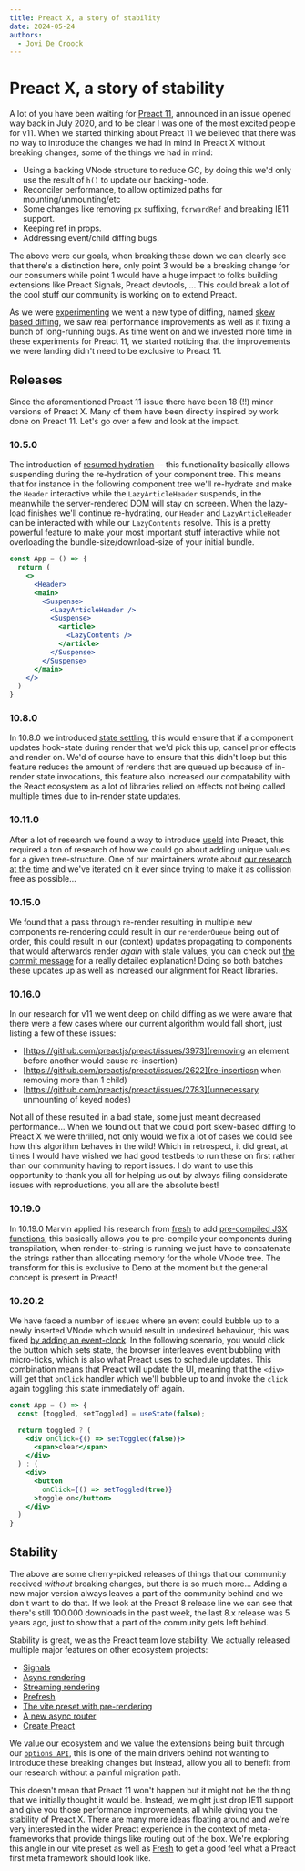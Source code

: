 ```yaml
---
title: Preact X, a story of stability
date: 2024-05-24
authors:
  - Jovi De Croock
---
```


# Preact X, a story of stability

A lot of you have been waiting for [Preact 11](https://github.com/preactjs/preact/issues/2621), announced in an issue opened
way back in July 2020, and to be clear I was one of the most excited people for v11.
When we started thinking about Preact 11 we believed that there was no way to introduce the changes we had in mind
in Preact X without breaking changes, some of the things we had in mind:

- Using a backing VNode structure to reduce GC, by doing this we'd only use the result of `h()` to update our backing-node.
- Reconciler performance, to allow optimized paths for mounting/unmounting/etc
- Some changes like removing `px` suffixing, `forwardRef` and breaking IE11 support.
- Keeping ref in props.
- Addressing event/child diffing bugs.

The above were our goals, when breaking these down we can clearly see that there's a distinction here, only point 3 would
be a breaking change for our consumers while point 1 would have a huge impact to folks building extensions like Preact Signals,
Preact devtools, ... This could break a lot of the cool stuff our community is working on to extend Preact.

As we were [experimenting](https://github.com/preactjs/preact/tree/v11) we went a new type of diffing, named
[skew based diffing](https://github.com/preactjs/preact/pull/3388), we saw real performance
improvements as well as it fixing a bunch of long-running bugs. As time went on and we invested more time in
these experiments for Preact 11, we started noticing that the improvements we were landing didn't need to be exclusive to Preact 11.

## Releases

Since the aforementioned Preact 11 issue there have been 18 (!!) minor versions of Preact X.
Many of them have been directly inspired by work done on Preact 11. Let's go over a few and look at the impact.

### 10.5.0

The introduction of [resumed hydration](https://github.com/preactjs/preact/pull/2754) -- this functionality basically allows suspending during
the re-hydration of your component tree. This means that for instance in the following component tree we'll re-hydrate and make the `Header`
interactive while the `LazyArticleHeader` suspends, in the meanwhile the server-rendered DOM will stay on screeen. When the lazy-load finishes
we'll continue re-hydrating, our `Header` and `LazyArticleHeader` can be interacted with while our `LazyContents` resolve. This is a pretty
powerful feature to make your most important stuff interactive while not overloading the bundle-size/download-size of your initial bundle.

```jsx
const App = () => {
  return (
    <>
      <Header>
      <main>
        <Suspense>
          <LazyArticleHeader />
          <Suspense>
            <article>
              <LazyContents />
            </article>
          </Suspense>
        </Suspense>
      </main>
    </>
  )
}
```

### 10.8.0

In 10.8.0 we introduced [state settling](https://github.com/preactjs/preact/pull/3553), this would ensure that if a component updates hook-state
during render that we'd pick this up, cancel prior effects and render on. We'd of course have to ensure that this didn't loop but this feature
reduces the amount of renders that are queued up because of in-render state invocations, this feature also increased our compatability with the
React ecosystem as a lot of libraries relied on effects not being called multiple times due to in-render state updates.

### 10.11.0

After a lot of research we found a way to introduce [useId](https://github.com/preactjs/preact/pull/3583) into Preact, this required a ton of research
of how we could go about adding unique values for a given tree-structure. One of our maintainers wrote about
[our research at the time](https://www.jovidecroock.com/blog/preact-use-id) and we've iterated on it ever since trying to make it as collission free as possible...

### 10.15.0

We found that a pass through re-render resulting in multiple new components re-rendering could result in our `rerenderQueue` being out of order, this could
result in our (context) updates propagating to components that would afterwards render _again_ with stale values, you can check out
[the commit message](https://github.com/preactjs/preact/commit/672782adbf9ccefa7a4d7c175f0adf8580f73c92) for a really detailed explanation! Doing so both
batches these updates up as well as increased our alignment for React libraries.

### 10.16.0

In our research for v11 we went deep on child diffing as we were aware that there were a few cases where our current algorithm would fall short, just listing a few
of these issues:

- [https://github.com/preactjs/preact/issues/3973](removing an element before another would cause re-insertion)
- [https://github.com/preactjs/preact/issues/2622](re-insertiosn when removing more than 1 child)
- [https://github.com/preactjs/preact/issues/2783](unnecessary unmounting of keyed nodes)

Not all of these resulted in a bad state, some just meant decreased performance... When we found out that we could port skew-based diffing to Preact X we
were thrilled, not only would we fix a lot of cases we could see how this algorithm behaves in the wild! Which in retrospect, it did great, at times I would
have wished we had good testbeds to run these on first rather than our community having to report issues. I do want to use this opportunity to thank you all
for helping us out by always filing considerate issues with reproductions, you all are the absolute best!

### 10.19.0

In 10.19.0 Marvin applied his research from [fresh](https://fresh.deno.dev/) to add [pre-compiled JSX functions](https://github.com/preactjs/preact/pull/4177),
this basically allows you to pre-compile your components during transpilation, when render-to-string is running we just have to concatenate the strings rather
than allocating memory for the whole VNode tree. The transform for this is exclusive to Deno at the moment but the general concept is present in Preact!

### 10.20.2

We have faced a number of issues where an event could bubble up to a newly inserted VNode which would result in undesired behaviour, this was fixed
[by adding an event-clock](https://github.com/preactjs/preact/pull/4322). In the following scenario, you would click the button which sets state, the browser
interleaves event bubbling with micro-ticks, which is also what Preact uses to schedule updates. This combination means that Preact will update the UI, meaning
that the `<div>` will get that `onClick` handler which we'll bubble up to and invoke the `click` again toggling this state immediately off again.

```jsx
const App = () => {
  const [toggled, setToggled] = useState(false);

  return toggled ? (
    <div onClick={() => setToggled(false)}>
      <span>clear</span>
    </div> 
  ) : (
    <div>
      <button
        onClick={() => setToggled(true)}
      >toggle on</button>
    </div>
  )
}
```

## Stability

The above are some cherry-picked releases of things that our community received _without_ breaking changes, but there is so much more... Adding a new major
version always leaves a part of the community behind and we don't want to do that. If we look at the Preact 8 release line we can see that there's still 100.000
downloads in the past week, the last 8.x release was 5 years ago, just to show that a part of the community gets left behind.

Stability is great, we as the Preact team love stability. We actually released multiple major features on other ecosystem projects:

- [Signals](https://github.com/preactjs/signals)
- [Async rendering](https://github.com/preactjs/preact-render-to-string/pull/333)
- [Streaming rendering](https://github.com/preactjs/preact-render-to-string/pull/354)
- [Prefresh](https://github.com/preactjs/prefresh)
- [The vite preset with pre-rendering](https://github.com/preactjs/preset-vite#prerendering-configuration)
- [A new async router](https://github.com/preactjs/preact-iso)
- [Create Preact](https://github.com/preactjs/create-preact)

We value our ecosystem and we value the extensions being built through our [`options API`](https://marvinh.dev/blog/preact-options/),
this is one of the main drivers behind not wanting to introduce these breaking changes but instead, allow you all to benefit
from our research without a painful migration path.

This doesn't mean that Preact 11 won't happen but it might not be the thing that we initially thought it would be. Instead, we might just drop IE11 support and give you
those performance improvements, all while giving you the stability of Preact X. There are many more ideas floating around and we're very interested in the wider Preact experience in the context of meta-frameworks that provide things like routing out of the box. We're exploring this angle in our vite preset as well as [Fresh](https://fresh.deno.dev/) to get a good feel what a Preact first meta framework should look like.
